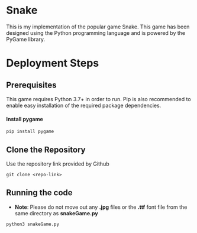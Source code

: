 # Snake

This is my implementation of the popular game Snake. This game has been designed using the Python programming language and is powered by the PyGame library.

# Deployment Steps
## Prerequisites
This game requires Python 3.7+ in order to run. Pip is also recommended to enable easy installation of the required package dependencies.

#### Install pygame
```
pip install pygame
```
## Clone the Repository
Use the repository link provided by Github
```
git clone <repo-link>
```

## Running the code
- **Note**: Please do not move out  any __.jpg__ files or the __.ttf__ font file from the same directory as __snakeGame.py__
```
python3 snakeGame.py
